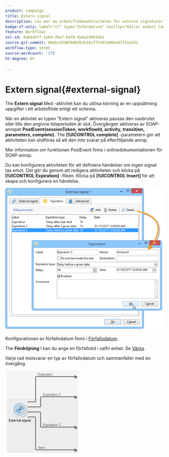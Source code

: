 ```yaml
---
product: campaign
title: Extern signal
description: Läs mer om arbetsflödesaktiviteten för externa signaturer
badge-v7-only: label="v7" type="Informative" tooltip="Gäller endast Campaign Classic v7"
feature: Workflows
exl-id: da84d3ff-1e64-45ef-bef0-da4a24d93461
source-git-commit: 8debcd3d8fb883b3316cf75187a86bebf15a1d31
workflow-type: tm+mt
source-wordcount: '175'
ht-degree: 6%

---
```


# Extern signal{#external-signal}



The **Extern signal** Med -aktivitet kan du utlösa körning av en uppsättning uppgifter i ett arbetsflöde enligt ett schema.

När en aktivitet av typen &quot;Extern signal&quot; aktiveras pausas den oavbrutet eller tills den angivna tidsperioden är slut. Övergången aktiveras av SOAP-anropet **PostEvent(sessionToken, workflowId, activity, transition, parameters, complete).** The **[!UICONTROL complete]** -parametern gör att aktiviteten kan slutföras så att den inte svarar på efterföljande anrop.

Mer information om funktionen PostEvent finns i onlinedokumentationen för SOAP-anrop.

Du kan konfigurera aktiviteten för att definiera händelser om ingen signal tas emot. Det gör du genom att redigera aktiviteten och klicka på **[!UICONTROL Expiration]** -fliken. Klicka på **[!UICONTROL Insert]** för att skapa och konfigurera en händelse.

![](assets/edit_signal.png)

Konfigurationen av förfallodatum finns i [Förfallodatum](defining-approvals.md).

The **Fördröjning** I kan du ange en förfallotid i valfri enhet. Se [Vänta](wait.md).

Varje rad motsvarar en typ av förfallodatum och sammanfaller med en övergång.

![](assets/external_sign_diag.png)
